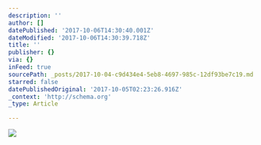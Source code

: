 ```yaml
---
description: ''
author: []
datePublished: '2017-10-06T14:30:40.001Z'
dateModified: '2017-10-06T14:30:39.718Z'
title: ''
publisher: {}
via: {}
inFeed: true
sourcePath: _posts/2017-10-04-c9d434e4-5eb8-4697-985c-12df93be7c19.md
starred: false
datePublishedOriginal: '2017-10-05T02:23:26.916Z'
_context: 'http://schema.org'
_type: Article

---
```

![](https://the-grid-user-content.s3-us-west-2.amazonaws.com/e93423f4-eaf9-4c9c-a6d3-4980555806c5.jpg)